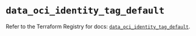 # `data_oci_identity_tag_default`

Refer to the Terraform Registry for docs: [`data_oci_identity_tag_default`](https://registry.terraform.io/providers/hashicorp/oci/7.19.0/docs/data-sources/identity_tag_default).
